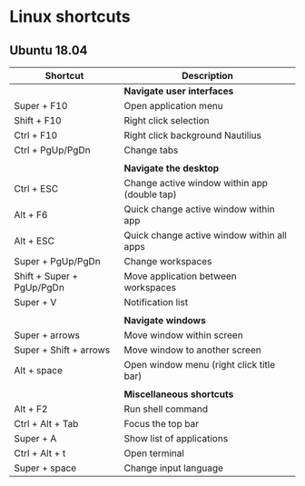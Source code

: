 # Linux shortcuts

## Ubuntu 18.04

|Shortcut|Description|
|---|---|
|  | **Navigate user interfaces**
| Super + F10 | Open application menu
| Shift + F10 | Right click selection
| Ctrl + F10 | Right click background Nautilius 
| Ctrl + PgUp/PgDn | Change tabs 
|  | 
|  | **Navigate the desktop**
| Ctrl + ESC | Change active window within app (double tap)
| Alt + F6 | Quick change active window within app
| Alt + ESC| Quick change active window within all apps
| Super + PgUp/PgDn | Change workspaces
| Shift + Super + PgUp/PgDn | Move application between workspaces
| Super + V | Notification list  
|  | 
|  |  **Navigate windows**
| Super + arrows | Move window within screen
| Super + Shift + arrows | Move window to another screen
| Alt + space | Open window menu (right click title bar) 
|  | 
|  |  **Miscellaneous shortcuts**
| Alt + F2 | Run shell command 
| Ctrl + Alt + Tab | Focus the top bar  
| Super + A | Show list of applications  
| Ctrl + Alt + t | Open terminal 
| Super + space | Change input language 